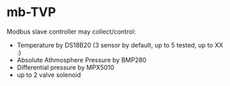 # mb-TVP
Modbus slave controller may collect/control:
  - Temperature by DS18B20 (3 sensor by default, up to 5 tested, up to XX :)
  - Absolute Athmosphere Pressure by BMP280
  - Differential pressure by MPX5010
  - up to 2 valve solenoid
  
  
